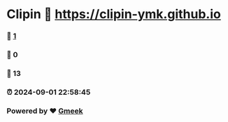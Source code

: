 # Clipin :link: https://clipin-ymk.github.io 
### :page_facing_up: [1](https://clipin-ymk.github.io/tag.html) 
### :speech_balloon: 0 
### :hibiscus: 13 
### :alarm_clock: 2024-09-01 22:58:45 
### Powered by :heart: [Gmeek](https://github.com/Meekdai/Gmeek)

